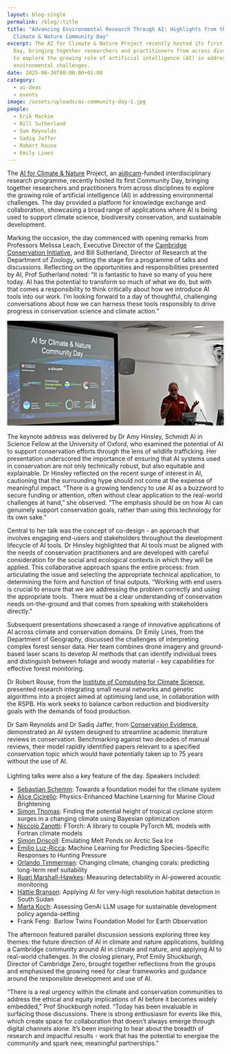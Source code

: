 ```yaml
---
layout: blog-single
permalink: /blog/:title
title: "Advancing Environmental Research Through AI: Highlights from the AI for
  Climate & Nature Community Day"
excerpt: The AI for Climate & Nature Project recently hosted its first Community
  Day, bringing together researchers and practitioners from across disciplines
  to explore the growing role of artificial intelligence (AI) in addressing
  environmental challenges.
date: 2025-06-30T00:00:00+01:00
category:
  - ai-deas
  - events
image: /assets/uploads/ai-community-day-1.jpg
people:
  - Erik Mackie
  - Bill Sutherland
  - Sam Reynolds
  - Sadiq Jaffer
  - Robert Rouse
  - Emily Lines
---
```

The [AI for Climate & Nature](https://ai.conservation.cam.ac.uk/) Project, an [ai@cam](https://ai.cam.ac.uk/)-funded interdisciplinary research programme, recently hosted its first Community Day, bringing together researchers and practitioners from across disciplines to explore the growing role of artificial intelligence (AI) in addressing environmental challenges. The day provided a platform for knowledge exchange and collaboration, showcasing a broad range of applications where AI is being used to support climate science, biodiversity conservation, and sustainable development.

Marking the occasion, the day commenced with opening remarks from Professors Melissa Leach, Executive Director of the [Cambridge Conservation Initiative](https://www.cambridgeconservation.org/), and Bill Sutherland, Director of Research at the Department of Zoology, setting the stage for a programme of talks and discussions. Reflecting on the opportunities and responsibilities presented by AI, Prof Sutherland noted: “It is fantastic to have so many of you here today. AI has the potential to transform so much of what we do, but with that comes a responsibility to think critically about how we introduce AI tools into our work. I’m looking forward to a day of thoughtful, challenging conversations about how we can harness these tools responsibly to drive progress in conservation science and climate action.”

![](/assets/uploads/ai-community-day-1-.jpg)

The keynote address was delivered by Dr Amy Hinsley, Schmidt AI in Science Fellow at the University of Oxford, who examined the potential of AI to support conservation efforts through the lens of wildlife trafficking. Her presentation underscored the importance of ensuring that AI systems used in conservation are not only technically robust, but also equitable and explainable. Dr Hinsley reflected on the recent surge of interest in AI, cautioning that the surrounding hype should not come at the expense of meaningful impact. “There is a growing tendency to use AI as a buzzword to secure funding or attention, often without clear application to the real-world challenges at hand,” she observed. “The emphasis should be on how AI can genuinely support conservation goals, rather than using this technology for its own sake.”

Central to her talk was the concept of co-design - an approach that involves engaging end-users and stakeholders throughout the development lifecycle of AI tools. Dr Hinsley highlighted that AI tools must be aligned with the needs of conservation practitioners and are developed with careful consideration for the social and ecological contexts in which they will be applied. This collaborative approach spans the entire process: from articulating the issue and selecting the appropriate technical application, to determining the form and function of final outputs. “Working with end users is crucial to ensure that we are addressing the problem correctly and using the appropriate tools.  There must be a clear understanding of conservation needs on-the-ground and that comes from speaking with stakeholders directly.”

Subsequent presentations showcased a range of innovative applications of AI across climate and conservation domains. Dr Emily Lines, from the Department of Geography, discussed the challenges of interpreting complex forest sensor data. Her team combines drone imagery and ground-based laser scans to develop AI methods that can identify individual trees and distinguish between foliage and woody material - key capabilities for effective forest monitoring.

Dr Robert Rouse, from the [Institute of Computing for Climate Science](https://iccs.cam.ac.uk/), presented research integrating small neural networks and genetic algorithms into a project aimed at optimising land use, in collaboration with the RSPB. His work seeks to balance carbon reduction and biodiversity goals with the demands of food production.

Dr Sam Reynolds and Dr Sadiq Jaffer, from [Conservation Evidence](https://www.conservationevidence.com/), demonstrated an AI system designed to streamline academic literature reviews in conservation. Benchmarking against two decades of manual reviews, their model rapidly identified papers relevant to a specified conservation topic which would have potentially taken up to 75 years without the use of AI. \
\
Lighting talks were also a key feature of the day. Speakers included:

* [Sebastian Schemm](https://www.maths.cam.ac.uk/person/ss3299): Towards a foundation model for the climate system
* [Alice Cicirello](https://www.eng.cam.ac.uk/profiles/ac685): Physics-Enhanced Machine Learning for Marine Cloud Brightening
* [Simon Thomas](https://www.maths.cam.ac.uk/person/sdat2): Finding the potential height of tropical cyclone storm surges in a changing climate using Bayesian optimization
* [Niccolò Zanotti](https://github.com/niccolozanotti): FTorch: A library to couple PyTorch ML models with Fortran climate models
* [Simon Driscoll](https://www.nceo.ac.uk/contact-us/people/dr-simon-driscoll/): Emulating Melt Ponds on Arctic Sea Ice
* [Emilio Luz-Ricca](https://www.zoo.cam.ac.uk/directory/emilio-luz-ricca): Machine Learning for Predicting Species-Specific Responses to Hunting Pressure
* [Orlando Timmerman](https://orlando-code.github.io/): Changing climate, changing corals: predicting long-term reef suitability
* [Ruari Marshall-Hawkes](https://www.zoo.cam.ac.uk/directory/ruari-marshall-hawkes): Measuring detectability in AI-powered acoustic monitoring
* [Hattie Branson](https://www.linkedin.com/in/harriet-branson-a93a8313b/): Applying AI for very-high resolution habitat detection in South Sudan
* [Marta Koch](https://www.linkedin.com/in/martakoch/): Assessing GenAi LLM usage for sustainable development policy agenda-setting 
* Frank Feng:  Barlow Twins Foundation Model for Earth Observation

The afternoon featured parallel discussion sessions exploring three key themes: the future direction of AI in climate and nature applications, building a Cambridge community around AI in climate and nature, and applying AI to real-world challenges. In the closing plenary, Prof Emily Shuckburgh, Director of Cambridge Zero, brought together reflections from the groups and emphasised the growing need for clear frameworks and guidance around the responsible development and use of AI.

“There is a real urgency within the climate and conservation communities to address the ethical and equity implications of AI before it becomes widely embedded,” Prof Shuckburgh noted. “Today has been invaluable in surfacing those discussions. There is strong enthusiasm for events like this, which create space for collaboration that doesn’t always emerge through digital channels alone. It’s been inspiring to hear about the breadth of research and impactful results - work that has the potential to energise the community and spark new, meaningful partnerships.”